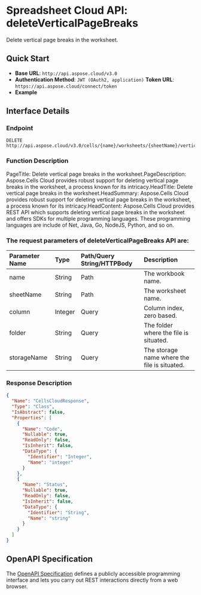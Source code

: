 # **Spreadsheet Cloud API: deleteVerticalPageBreaks**

Delete vertical page breaks in the worksheet. 


## **Quick Start**

- **Base URL**: `http://api.aspose.cloud/v3.0`
- **Authentication Method**: `JWT (OAuth2, application)`  **Token URL**: `https://api.aspose.cloud/connect/token`
- **Example** 

## **Interface Details**

### **Endpoint** 

```
DELETE http://api.aspose.cloud/v3.0/cells/{name}/worksheets/{sheetName}/verticalpagebreaks
```
### **Function Description**
PageTitle: Delete vertical page breaks in the worksheet.PageDescription: Aspose.Cells Cloud provides robust support for deleting vertical page breaks in the worksheet, a process known for its intricacy.HeadTitle: Delete vertical page breaks in the worksheet.HeadSummary: Aspose.Cells Cloud provides robust support for deleting vertical page breaks in the worksheet, a process known for its intricacy.HeadContent: Aspose.Cells Cloud provides REST API which supports deleting vertical page breaks in the worksheet and offers SDKs for multiple programming languages. These programming languages are include of Net, Java, Go, NodeJS, Python, and so on.

### The request parameters of **deleteVerticalPageBreaks** API are: 

| Parameter Name | Type | Path/Query String/HTTPBody | Description | 
| :- | :- | :- |:- | 
|name|String|Path|The workbook name.|
|sheetName|String|Path|The worksheet name.|
|column|Integer|Query|Column index, zero based.|
|folder|String|Query|The folder where the file is situated.|
|storageName|String|Query|The storage name where the file is situated.|

### **Response Description**
```json
{
  "Name": "CellsCloudResponse",
  "Type": "Class",
  "IsAbstract": false,
  "Properties": [
    {
      "Name": "Code",
      "Nullable": true,
      "ReadOnly": false,
      "IsInherit": false,
      "DataType": {
        "Identifier": "Integer",
        "Name": "integer"
      }
    },
    {
      "Name": "Status",
      "Nullable": true,
      "ReadOnly": false,
      "IsInherit": false,
      "DataType": {
        "Identifier": "String",
        "Name": "string"
      }
    }
  ]
}
```


## OpenAPI Specification

The [OpenAPI Specification](https://reference.aspose.cloud/cells/#/PageBreaksController/DeleteVerticalPageBreaks) defines a publicly accessible programming interface and lets you carry out REST interactions directly from a web browser.

